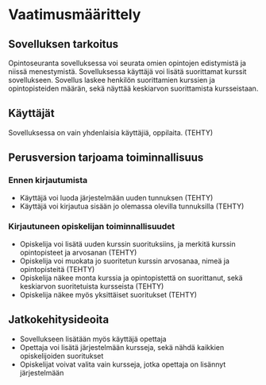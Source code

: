 # Vaatimusmäärittely

## Sovelluksen tarkoitus

Opintoseuranta sovelluksessa voi seurata omien opintojen edistymistä ja niissä menestymistä. Sovelluksessa käyttäjä voi lisätä suorittamat kurssit sovellukseen. Sovellus laskee henkilön suorittamien kurssien ja opintopisteiden määrän, sekä näyttää keskiarvon suorittamista kursseistaan.

## Käyttäjät

Sovelluksessa on vain yhdenlaisia käyttäjiä, oppilaita. (TEHTY)

## Perusversion tarjoama toiminnallisuus

### Ennen kirjautumista

- Käyttäjä voi luoda järjestelmään uuden tunnuksen (TEHTY)
- Käyttäjä voi kirjautua sisään jo olemassa olevilla tunnuksilla (TEHTY)

### Kirjautuneen opiskelijan toiminnallisuudet

- Opiskelija voi lisätä uuden kurssin suorituksiins, ja merkitä kurssin opintopisteet ja arvosanan (TEHTY)
- Opiskelija voi muokata jo suoritetun kurssin arvosanaa, nimeä ja opintopisteitä (TEHTY)
- Opiskelija näkee monta kurssia ja opintopistettä on suorittanut, sekä keskiarvon suoritetuista kursseista (TEHTY)
- Opiskelija näkee myös yksittäiset suoritukset (TEHTY)

## Jatkokehitysideoita

- Sovellukseen lisätään myös käyttäjä opettaja
- Opettaja voi lisätä järjestelmään kursseja, sekä nähdä kaikkien opiskelijoiden suoritukset
- Opiskelijat voivat valita vain kursseja, jotka opettaja on lisännyt järjestelmään
